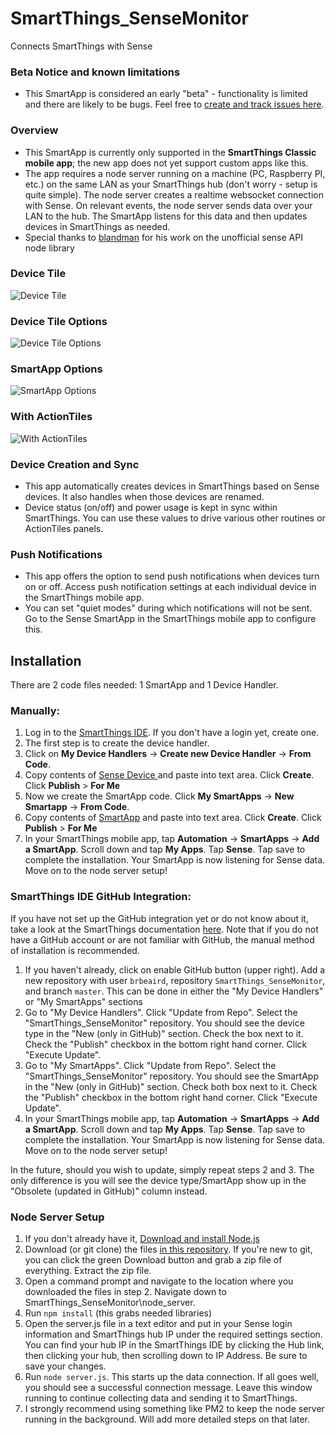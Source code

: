 # SmartThings_SenseMonitor
Connects SmartThings with Sense

### Beta Notice and known limitations
* This SmartApp is considered an early "beta" - functionality is limited and there are likely to be bugs. Feel free to <a href="https://github.com/brbeaird/SmartThings_SenseMonitor/issues">create and track issues here</a>.

### Overview
* This SmartApp is currently only supported in the **SmartThings Classic mobile app**; the new app does not yet support custom apps like this.
* The app requires a node server running on a machine (PC, Raspberry PI, etc.) on the same LAN as your SmartThings hub (don't worry - setup is quite simple). The node server creates a realtime websocket connection with Sense. On relevant events, the node server sends data over your LAN to the hub. The SmartApp listens for this data and then updates devices in SmartThings as needed.
* Special thanks to <a href="https://github.com/blandman">blandman</a> for his work on the unofficial sense API node library

### Device Tile
![Device Tile](https://i.imgur.com/4G3Eo8n.png "Device Tile")


### Device Tile Options
![Device Tile Options](https://i.imgur.com/67yuCcd.png "Device Tile Options")


### SmartApp Options
![SmartApp Options](https://i.imgur.com/IVLCOQ0.png "SmartApp Options")

### With ActionTiles
![With ActionTiles](https://i.imgur.com/I1sY3IL.png "With ActionTiles")

### Device Creation and Sync
* This app automatically creates devices in SmartThings based on Sense devices. It also handles when those devices are renamed.
* Device status (on/off) and power usage is kept in sync within SmartThings. You can use these values to drive various other routines or ActionTiles panels.

### Push Notifications
* This app offers the option to send push notifications when devices turn on or off. Access push notification settings at each individual device in the SmartThings mobile app.
* You can set "quiet modes" during which notifications will not be sent. Go to the Sense SmartApp in the SmartThings mobile app to configure this.



## Installation

There are 2 code files needed: 1 SmartApp and 1 Device Handler.


### Manually:
1. Log in to the <a href="https://graph.api.smartthings.com/ide/">SmartThings IDE</a>. If you don't have a login yet, create one.
2. The first step is to create the device handler.
3. Click on **My Device Handlers** -> **Create new Device Handler** -> **From Code**.
4. Copy contents of <a href="https://raw.githubusercontent.com/brbeaird/SmartThings_SenseMonitor/master/devicetypes/brbeaird/sense-monitor-device.src/sense-monitor-device.groovy">Sense Device </a> and paste into text area. Click **Create**. Click **Publish** > **For Me**
5. Now we create the SmartApp code. Click **My SmartApps** -> **New Smartapp** -> **From Code**.
6. Copy contents of <a href="https://raw.githubusercontent.com/brbeaird/SmartThings_SenseMonitor/master/smartapps/brbeaird/sense-monitor-app.src/sense-monitor-app.groovy">SmartApp</a> and paste into text area. Click **Create**. Click **Publish** > **For Me**
7. In your SmartThings mobile app, tap **Automation** -> **SmartApps** -> **Add a SmartApp**. Scroll down and tap **My Apps**. Tap **Sense**. Tap save to complete the installation. Your SmartApp is now listening for Sense data. Move on to the node server setup! 

### SmartThings IDE GitHub Integration:

If you have not set up the GitHub integration yet or do not know about it, take a look at the SmartThings documentation [here](http://docs.smartthings.com/en/latest/tools-and-ide/github-integration.html). Note that if you do not have a GitHub account or are not familiar with GitHub, the manual method of installation is recommended.

1. If you haven't already, click on enable GitHub button (upper right). Add a new repository with user `brbeaird`, repository `SmartThings_SenseMonitor`, and branch `master`. This can be done in either the "My Device Handlers" or "My SmartApps" sections
2. Go to "My Device Handlers". Click "Update from Repo". Select the "SmartThings_SenseMonitor" repository. You should see the device type in the "New (only in GitHub)" section. Check the box next to it. Check the "Publish" checkbox in the bottom right hand corner. Click "Execute Update".
3. Go to "My SmartApps". Click "Update from Repo". Select the "SmartThings_SenseMonitor" repository. You should see the SmartApp in the "New (only in GitHub)" section. Check both box next to it. Check the "Publish" checkbox in the bottom right hand corner. Click "Execute Update".
4. In your SmartThings mobile app, tap **Automation** -> **SmartApps** -> **Add a SmartApp**. Scroll down and tap **My Apps**. Tap **Sense**. Tap save to complete the installation. Your SmartApp is now listening for Sense data. Move on to the node server setup! 

In the future, should you wish to update, simply repeat steps 2 and 3. The only difference is you will see the device type/SmartApp show up in the "Obsolete (updated in GitHub)" column instead.

### Node Server Setup
 1. If you don't already have it, <a href="https://nodejs.org/en/download/">Download and install Node.js</a>
 2. Download (or git clone) the  files <a href="https://github.com/brbeaird/SmartThings_SenseMonitor">in this repository</a>. If you're new to git, you can click the green Download button and grab a zip file of everything. Extract the zip file.
 3. Open a command prompt and navigate to the location where you downloaded the files in step 2. Navigate down to SmartThings_SenseMonitor\node_server. 
 4. Run `npm install` (this grabs needed libraries)
 5. Open the server.js file in a text editor and put in your Sense login information and SmartThings hub IP under the required settings section. You can find your hub IP in the SmartThings IDE by clicking the Hub link, then clicking your hub, then scrolling down to IP Address. Be sure to save your changes.
 6. Run `node server.js`. This starts up the data connection. If all goes well, you should see a successful connection message. Leave this window running to continue collecting data and sending it to SmartThings.
 7. I strongly recommend using something like PM2 to keep the node server running in the background. Will add more detailed steps on that later.
